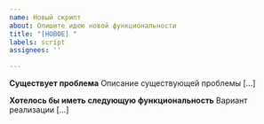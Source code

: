 ```yaml
---
name: Новый скрипт
about: Опишите идею новой функциональности
title: "[НОВОЕ] "
labels: script
assignees: ''

---
```


**Существует проблема**
Описание существующей проблемы [...]

**Хотелось бы иметь следующую функциональность**
Вариант реализации  [...]

<!-- **Дополнительный контекст - если нужно, уберите комментарии**
- приложите логи ошибок
- приложите скриншоты ошибок

- и т.д. -->
